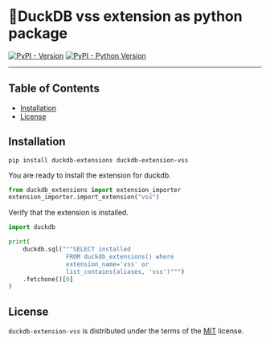 # 🦆DuckDB vss extension as python package

[![PyPI - Version](https://img.shields.io/pypi/v/duckdb-extension-vss.svg)](https://pypi.org/project/duckdb-extension-vss)
[![PyPI - Python Version](https://img.shields.io/pypi/pyversions/duckdb-extension-vss.svg)](https://pypi.org/project/duckdb-extension-vss)

-----

## Table of Contents

- [Installation](#installation)
- [License](#license)


## Installation
```console
pip install duckdb-extensions duckdb-extension-vss
```
You are ready to install the extension for duckdb.
```python
from duckdb_extensions import extension_importer
extension_importer.import_extension("vss")
```

Verify that the extension is installed.
```python
import duckdb

print(
    duckdb.sql("""SELECT installed
                FROM duckdb_extensions() where 
                extension_name='vss' or 
                list_contains(aliases, 'vss')""")
    .fetchone()[0]
)
```

## License

`duckdb-extension-vss` is distributed under the terms of the [MIT](https://spdx.org/licenses/MIT.html) license.
